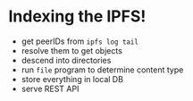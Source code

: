 Indexing the IPFS!
==================

 * get peerIDs from `ipfs log tail`
 * resolve them to get objects
 * descend into directories
 * run `file` program to determine content type
 * store everything in local DB
 * serve REST API
